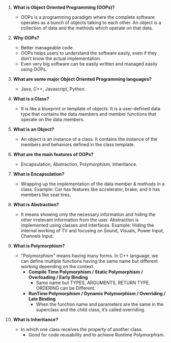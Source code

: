 

1. **What is Object Oriented Programming (OOPs)?**
   - OOPs is a programming paradigm where the complete software operates as a bunch of objects talking to each other. An object is a collection of data and the methods which operate on that data.

2. **Why OOPs?**
   - Better manageable code.
   - OOPs helps users to understand the software easily, even if they don’t know the actual implementation.
   - Even very big software can be easily written and managed easily using OOPs.

3. **What are some major Object Oriented Programming languages?**
   - Java, C++, Javascript, Python.

4. **What is a Class?**
   - It is like a blueprint or template of objects. It is a user-defined data type that contains the data members and member functions that operate on the data members.

5. **What is an Object?**
   - An object is an instance of a class. It contains the instance of the members and behaviors defined in the class template.

6. **What are the main features of OOPs?**
   - Encapsulation, Abstraction, Polymorphism, Inheritance.

7. **What is Encapsulation?**
   - Wrapping up the implementation of the data member & methods in a class.
     Example: Car has features like accelerator, brake, and it has members like seat tires.

8. **What is Abstraction?**
   - It means showing only the necessary information and hiding the other irrelevant information from the user. Abstraction is implemented using classes and interfaces.
     Example: Hiding the internal working of TV and focusing on Sound, Visuals, Power Input, Channels Input.

9. **What is Polymorphism?**
   - "Polymorphism" means having many forms. In C++ language, we can define multiple functions having the same name but different working depending on the context.
     - **Compile Time Polymorphism / Static Polymorphism / Overloading / Early Binding**
       - Same name but TYPES, ARGUMENTS, RETURN TYPE, ORDERING can be Different.
     - **RunTime Polymorphism / Dynamic Polymorphism / Overriding / Late Binding**
       - When the function name and parameters are the same in the superclass and the child class, it’s called overriding.

10. **What is Inheritance?**
    - In which one class receives the property of another class.
      - Good for code reusability and to achieve Runtime Polymorphism.
